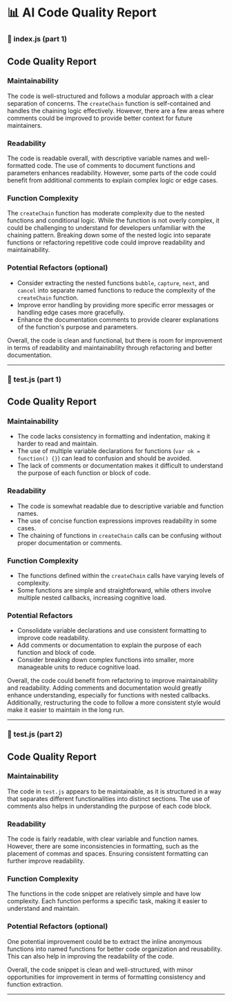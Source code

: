 # 📊 AI Code Quality Report

### 📄 index.js (part 1)

## Code Quality Report

### Maintainability
The code is well-structured and follows a modular approach with a clear separation of concerns. The `createChain` function is self-contained and handles the chaining logic effectively. However, there are a few areas where comments could be improved to provide better context for future maintainers.

### Readability
The code is readable overall, with descriptive variable names and well-formatted code. The use of comments to document functions and parameters enhances readability. However, some parts of the code could benefit from additional comments to explain complex logic or edge cases.

### Function Complexity
The `createChain` function has moderate complexity due to the nested functions and conditional logic. While the function is not overly complex, it could be challenging to understand for developers unfamiliar with the chaining pattern. Breaking down some of the nested logic into separate functions or refactoring repetitive code could improve readability and maintainability.

### Potential Refactors (optional)
- Consider extracting the nested functions `bubble`, `capture`, `next`, and `cancel` into separate named functions to reduce the complexity of the `createChain` function.
- Improve error handling by providing more specific error messages or handling edge cases more gracefully.
- Enhance the documentation comments to provide clearer explanations of the function's purpose and parameters.

Overall, the code is clean and functional, but there is room for improvement in terms of readability and maintainability through refactoring and better documentation.

---

### 📄 test.js (part 1)

## Code Quality Report

### Maintainability
- The code lacks consistency in formatting and indentation, making it harder to read and maintain.
- The use of multiple variable declarations for functions (`var ok = function() {}`) can lead to confusion and should be avoided.
- The lack of comments or documentation makes it difficult to understand the purpose of each function or block of code.

### Readability
- The code is somewhat readable due to descriptive variable and function names.
- The use of concise function expressions improves readability in some cases.
- The chaining of functions in `createChain` calls can be confusing without proper documentation or comments.

### Function Complexity
- The functions defined within the `createChain` calls have varying levels of complexity.
- Some functions are simple and straightforward, while others involve multiple nested callbacks, increasing cognitive load.

### Potential Refactors
- Consolidate variable declarations and use consistent formatting to improve code readability.
- Add comments or documentation to explain the purpose of each function and block of code.
- Consider breaking down complex functions into smaller, more manageable units to reduce cognitive load.

Overall, the code could benefit from refactoring to improve maintainability and readability. Adding comments and documentation would greatly enhance understanding, especially for functions with nested callbacks. Additionally, restructuring the code to follow a more consistent style would make it easier to maintain in the long run.

---

### 📄 test.js (part 2)

## Code Quality Report

### Maintainability
The code in `test.js` appears to be maintainable, as it is structured in a way that separates different functionalities into distinct sections. The use of comments also helps in understanding the purpose of each code block.

### Readability
The code is fairly readable, with clear variable and function names. However, there are some inconsistencies in formatting, such as the placement of commas and spaces. Ensuring consistent formatting can further improve readability.

### Function Complexity
The functions in the code snippet are relatively simple and have low complexity. Each function performs a specific task, making it easier to understand and maintain.

### Potential Refactors (optional)
One potential improvement could be to extract the inline anonymous functions into named functions for better code organization and reusability. This can also help in improving the readability of the code.

Overall, the code snippet is clean and well-structured, with minor opportunities for improvement in terms of formatting consistency and function extraction.

---
